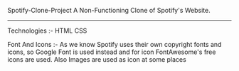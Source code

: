 Spotify-Clone-Project
A Non-Functioning Clone of Spotify's Website.
<hr>
Technologies :-
HTML
CSS


Font And Icons :-
As we know Spotify uses their own copyright fonts and icons, so Google Font is used instead and for icon FontAwesome's free icons are used. Also Images are used as icon at some places
